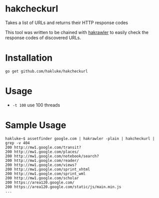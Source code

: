 # hakcheckurl
Takes a list of URLs and returns their HTTP response codes

This tool was written to be chained with [hakrawler](https://github.com/hakluke/hakrawler) to easily check the response codes of discovered URLs.

# Installation
```
go get github.com/hakluke/hakcheckurl
```

# Usage
- `-t 100` use 100 threads

# Sample Usage
```
hakluke~$ assetfinder google.com | hakrawler -plain | hakcheckurl | grep -v 404
200 http://mw1.google.com/transit?
200 http://mw1.google.com/places/
200 http://mw1.google.com/notebook/search?
200 http://mw1.google.com/reader/
200 http://mw1.google.com/views?
200 http://mw1.google.com/sprint_xhtml
200 http://mw1.google.com/sprint_wml
200 http://mw1.google.com/scholar
200 https://area120.google.com/
200 https://area120.google.com/static/js/main.min.js
...
```
